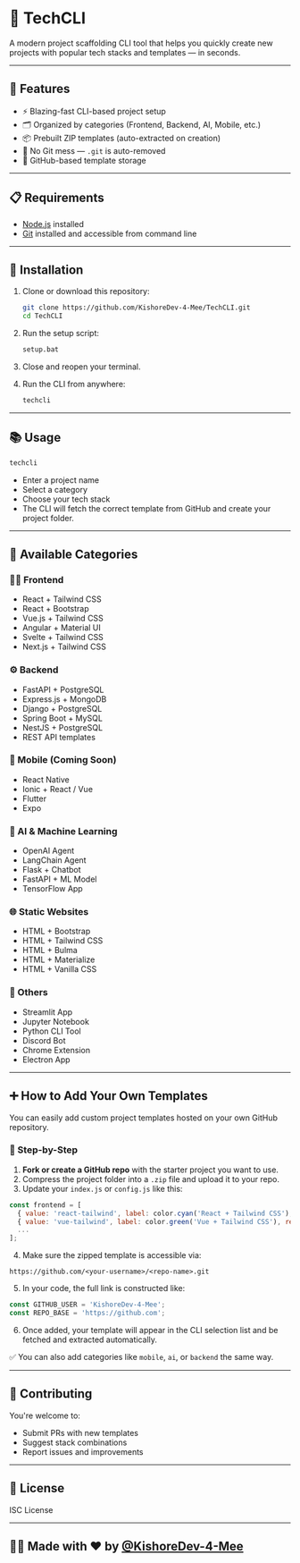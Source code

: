



# 🧪 TechCLI

A modern project scaffolding CLI tool that helps you quickly create new projects with popular tech stacks and templates — in seconds.

---

## 🚀 Features

- ⚡ Blazing-fast CLI-based project setup
- 🗂️ Organized by categories (Frontend, Backend, AI, Mobile, etc.)
- 📦 Prebuilt ZIP templates (auto-extracted on creation)
- 📁 No Git mess — `.git` is auto-removed
- 🔗 GitHub-based template storage


---

## 📋 Requirements

- [Node.js](https://nodejs.org/) installed
- [Git](https://git-scm.com/) installed and accessible from command line

---

## 🔧 Installation

1. Clone or download this repository:
   ```bash
   git clone https://github.com/KishoreDev-4-Mee/TechCLI.git
   cd TechCLI


2. Run the setup script:

   ```bash
   setup.bat
   ```

3. Close and reopen your terminal.

4. Run the CLI from anywhere:

   ```bash
   techcli
   ```

---

## 📚 Usage

```bash
techcli
```

* Enter a project name
* Select a category
* Choose your tech stack
* The CLI will fetch the correct template from GitHub and create your project folder.

---

## 🎨 Available Categories

### 🧑‍💻 Frontend

* React + Tailwind CSS
* React + Bootstrap
* Vue.js + Tailwind CSS
* Angular + Material UI
* Svelte + Tailwind CSS
* Next.js + Tailwind CSS

### ⚙️ Backend

* FastAPI + PostgreSQL
* Express.js + MongoDB
* Django + PostgreSQL
* Spring Boot + MySQL
* NestJS + PostgreSQL
* REST API templates

### 📱 Mobile (Coming Soon)

* React Native
* Ionic + React / Vue
* Flutter
* Expo

### 🤖 AI & Machine Learning

* OpenAI Agent
* LangChain Agent
* Flask + Chatbot
* FastAPI + ML Model
* TensorFlow App

### 🌐 Static Websites

* HTML + Bootstrap
* HTML + Tailwind CSS
* HTML + Bulma
* HTML + Materialize
* HTML + Vanilla CSS

### 🧰 Others

* Streamlit App
* Jupyter Notebook
* Python CLI Tool
* Discord Bot
* Chrome Extension
* Electron App

---

## ➕ How to Add Your Own Templates

You can easily add custom project templates hosted on your own GitHub repository.

### 🔧 Step-by-Step

1. **Fork or create a GitHub repo** with the starter project you want to use.
2. Compress the project folder into a `.zip` file and upload it to your repo.
3. Update your `index.js` or `config.js` like this:

```js
const frontend = [
  { value: 'react-tailwind', label: color.cyan('React + Tailwind CSS'), repo: 'react-tailwind-template' },
  { value: 'vue-tailwind', label: color.green('Vue + Tailwind CSS'), repo: 'vue-tailwind-template' },
  ...
];
```

4. Make sure the zipped template is accessible via:

```
https://github.com/<your-username>/<repo-name>.git
```

5. In your code, the full link is constructed like:

```js
const GITHUB_USER = 'KishoreDev-4-Mee';
const REPO_BASE = 'https://github.com';
```

6. Once added, your template will appear in the CLI selection list and be fetched and extracted automatically.

✅ You can also add categories like `mobile`, `ai`, or `backend` the same way.

---

## 🤝 Contributing

You're welcome to:

* Submit PRs with new templates
* Suggest stack combinations
* Report issues and improvements

---

## 📜 License

ISC License

---

## 👨‍💻 Made with ❤️ by [@KishoreDev-4-Mee](https://github.com/KishoreDev-4-Mee)

```

